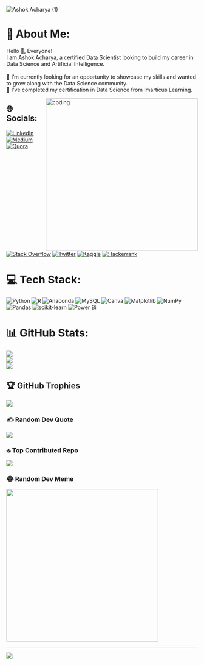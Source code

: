![Ashok Acharya (1)](https://github.com/aashok30/aashok30/assets/101622691/61a62053-dc18-46b6-9c71-3ed01e92e331)

# 💫 About Me:
Hello 👋, Everyone!<br>I am Ashok Acharya, a certified Data Scientist looking to build my career in Data Science and Artificial Intelligence.<br><br>🔭 I’m currently looking for an opportunity to showcase my skills and wanted to grow along with the Data Science community.<br>🌱 I've completed my certification in Data Science from Imarticus Learning.

<img align="right" alt="coding" width="400" src="https://media1.tenor.com/images/cd37fa49c983ac905df0016fd5b6a2ee/tenor.gif?itemid=13165216">


## 🌐 Socials:
[![LinkedIn](https://img.shields.io/badge/LinkedIn-%230077B5.svg?logo=linkedin&logoColor=white)](https://linkedin.com/in/https://www.linkedin.com/in/ashok-acharya-2048921a1/) [![Medium](https://img.shields.io/badge/Medium-12100E?logo=medium&logoColor=white)](https://medium.com/@https://medium.com/@aashokaacharya) [![Quora](https://img.shields.io/badge/Quora-%23B92B27.svg?logo=Quora&logoColor=white)](https://quora.com/profile/https://www.quora.com/profile/Ashok-Acharya-41) [![Stack Overflow](https://img.shields.io/badge/-Stackoverflow-FE7A16?logo=stack-overflow&logoColor=white)](https://stackoverflow.com/users/https://stackoverflow.com/users/21510552/ashok-acharya) [![Twitter](https://img.shields.io/badge/Twitter-%231DA1F2.svg?logo=Twitter&logoColor=white)](https://twitter.com/https://twitter.com/aashok_aacharya) [![Kaggle](https://img.shields.io/badge/Kaggle-%23E4405F.svg?logo=Kaggle&logoColor=white)](https://www.kaggle.com/aashokaacharya) 
[![Hackerrank](https://img.shields.io/badge/Hackerrank-1769ff?logo=hackerrank&logoColor=white)](https://www.hackerrank.com/aashokaacharya?hr_r=1)



# 💻 Tech Stack:
![Python](https://img.shields.io/badge/python-3670A0?style=for-the-badge&logo=python&logoColor=ffdd54) ![R](https://img.shields.io/badge/r-%23276DC3.svg?style=for-the-badge&logo=r&logoColor=white) ![Anaconda](https://img.shields.io/badge/Anaconda-%2344A833.svg?style=for-the-badge&logo=anaconda&logoColor=white) ![MySQL](https://img.shields.io/badge/mysql-%2300000f.svg?style=for-the-badge&logo=mysql&logoColor=white) ![Canva](https://img.shields.io/badge/Canva-%2300C4CC.svg?style=for-the-badge&logo=Canva&logoColor=white) ![Matplotlib](https://img.shields.io/badge/Matplotlib-%23ffffff.svg?style=for-the-badge&logo=Matplotlib&logoColor=black) ![NumPy](https://img.shields.io/badge/numpy-%23013243.svg?style=for-the-badge&logo=numpy&logoColor=white) ![Pandas](https://img.shields.io/badge/pandas-%23150458.svg?style=for-the-badge&logo=pandas&logoColor=white) ![scikit-learn](https://img.shields.io/badge/scikit--learn-%23F7931E.svg?style=for-the-badge&logo=scikit-learn&logoColor=white) ![Power Bi](https://img.shields.io/badge/power_bi-F2C811?style=for-the-badge&logo=powerbi&logoColor=black)

# 📊 GitHub Stats:
![](https://github-readme-stats.vercel.app/api?username=aashok30&theme=dark&hide_border=false&include_all_commits=false&count_private=false)<br/>
![](https://github-readme-streak-stats.herokuapp.com/?user=aashok30&theme=dark&hide_border=false)<br/>
![](https://github-readme-stats.vercel.app/api/top-langs/?username=aashok30&theme=dark&hide_border=false&include_all_commits=false&count_private=false&layout=compact)

## 🏆 GitHub Trophies
![](https://github-profile-trophy.vercel.app/?username=aashok30&theme=radical&no-frame=false&no-bg=true&margin-w=4)

### ✍️ Random Dev Quote
![](https://quotes-github-readme.vercel.app/api?type=horizontal&theme=radical)

### 🔝 Top Contributed Repo
![](https://github-contributor-stats.vercel.app/api?username=aashok30&limit=5&theme=dark&combine_all_yearly_contributions=true)

### 😂 Random Dev Meme
<img src='https://randommeme-five.vercel.app/' style="height: 400px;"/>

---
[![](https://visitcount.itsvg.in/api?id=aashok30&icon=0&color=0)](https://visitcount.itsvg.in)

<!-- Proudly created with GPRM ( https://gprm.itsvg.in ) -->
